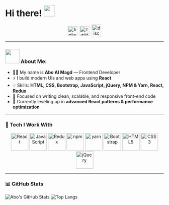# Hi there! <img src="https://github.com/TheDudeThatCode/TheDudeThatCode/blob/master/Assets/Hi.gif" width="35" />

<p align="center">
<a href="https://www.linkedin.com/in/YOUR-LINKEDIN" target="blank"><img align="center" src="https://cdn.jsdelivr.net/npm/simple-icons@3.0.1/icons/linkedin.svg" alt="linkedin" height="30" width="30" /></a>&nbsp;
<a href="https://twitter.com/YOUR-TWITTER" target="blank"><img align="center" src="https://cdn.jsdelivr.net/npm/simple-icons@3.0.1/icons/twitter.svg" alt="twitter" height="30" width="30" /></a>&nbsp;
<a href="http://discord.com/users/YOUR-DISCORD" target="blank"><img align="center" src="https://cdn.jsdelivr.net/npm/simple-icons@3.0.1/icons/discord.svg" alt="discord" height="40" width="30" /></a>
</p>

---

### <img src="https://github.com/TheDudeThatCode/TheDudeThatCode/blob/master/Assets/Developer.gif" width="45" /> About Me:
- 👨‍💻 My name is **Abo Al Magd** — Frontend Developer
- ⚡ I build modern UIs and web apps using **React**
- 💡 Skills: **HTML, CSS, Bootstrap, JavaScript, jQuery, NPM & Yarn, React, Redux**
- 🎯 Focused on writing clean, scalable, and responsive front-end code
- 🌱 Currently leveling up in **advanced React patterns & performance optimization**

---

### 🚀 Tech I Work With
<p align="center">
  <img src="https://www.vectorlogo.zone/logos/reactjs/reactjs-icon.svg" alt="React" width="55" height="55"/>
  <img src="https://www.vectorlogo.zone/logos/javascript/javascript-icon.svg" alt="JavaScript" width="55" height="55"/>
  <img src="https://uxwing.com/wp-content/themes/uxwing/download/brands-and-social-media/redux-icon.png" alt="Redux" width="55" height="55"/>
  <img src="https://www.vectorlogo.zone/logos/npmjs/npmjs-icon.svg" alt="npm" width="55" height="55"/>
  <img src="https://www.vectorlogo.zone/logos/yarnpkg/yarnpkg-icon.svg" alt="yarn" width="55" height="55"/>
  <img src="https://www.vectorlogo.zone/logos/getbootstrap/getbootstrap-icon.svg" alt="Bootstrap" width="55" height="55"/>
  <img src="https://www.vectorlogo.zone/logos/w3_html5/w3_html5-icon.svg" alt="HTML5" width="55" height="55"/>
  <img src="https://www.vectorlogo.zone/logos/w3_css/w3_css-icon.svg" alt="CSS3" width="55" height="55"/>
  <img src="https://www.vectorlogo.zone/logos/jquery/jquery-icon.svg" alt="jQuery" width="55" height="55"/>
</p>

---

### 📊 GitHub Stats
![Abo's GitHub Stats](https://github-readme-stats.vercel.app/api?username=abo-al-magd-404&show_icons=true&theme=radical)
![Top Langs](https://github-readme-stats.vercel.app/api/top-langs/?username=abo-al-magd-404&layout=compact&theme=radical)

